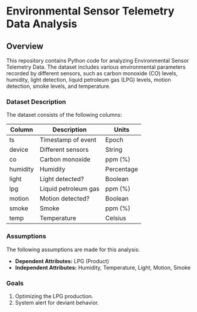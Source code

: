 # Environmental Sensor Telemetry Data Analysis

## Overview

This repository contains Python code for analyzing Environmental Sensor Telemetry Data. The dataset includes various environmental parameters recorded by different sensors, such as carbon monoxide (CO) levels, humidity, light detection, liquid petroleum gas (LPG) levels, motion detection, smoke levels, and temperature.

### Dataset Description

The dataset consists of the following columns:

| Column   | Description             | Units      |
|----------|-------------------------|------------|
| ts       | Timestamp of event      | Epoch      |
| device   | Different sensors       | String     |
| co       | Carbon monoxide         | ppm (%)    |
| humidity | Humidity                | Percentage |
| light    | Light detected?         | Boolean    |
| lpg      | Liquid petroleum gas    | ppm (%)    |
| motion   | Motion detected?        | Boolean    |
| smoke    | Smoke                   | ppm (%)    |
| temp     | Temperature             | Celsius    |

### Assumptions

The following assumptions are made for this analysis:

- **Dependent Attributes:** LPG (Product)
- **Independent Attributes:** Humidity, Temperature, Light, Motion, Smoke

### Goals

1. Optimizing the LPG production.
2. System alert for deviant behavior.

